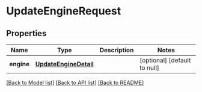 # UpdateEngineRequest

## Properties
Name | Type | Description | Notes
------------ | ------------- | ------------- | -------------
**engine** | [**UpdateEngineDetail**](UpdateEngineDetail.md) |  | [optional] [default to null]

[[Back to Model list]](../README.md#documentation-for-models) [[Back to API list]](../README.md#documentation-for-api-endpoints) [[Back to README]](../README.md)


